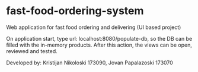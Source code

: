# fast-food-ordering-system
Web application for fast food ordering and delivering (UI based project)

On application start, type url: localhost:8080/populate-db, so the DB can be filled with the in-memory products.
After this action, the views can be open, reviewed and tested.

Developed by:
Kristijan Nikoloski 173090,
Jovan Papalazoski 173070
